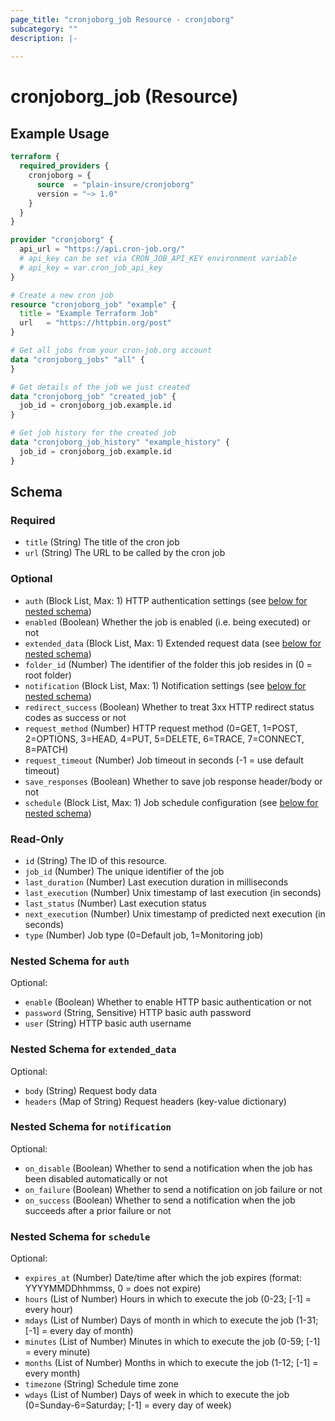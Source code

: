 ```yaml
---
page_title: "cronjoborg_job Resource - cronjoborg"
subcategory: ""
description: |-
  
---
```


# cronjoborg_job (Resource)



## Example Usage

```terraform
terraform {
  required_providers {
    cronjoborg = {
      source  = "plain-insure/cronjoborg"
      version = "~> 1.0"
    }
  }
}

provider "cronjoborg" {
  api_url = "https://api.cron-job.org/"
  # api_key can be set via CRON_JOB_API_KEY environment variable
  # api_key = var.cron_job_api_key
}

# Create a new cron job
resource "cronjoborg_job" "example" {
  title = "Example Terraform Job"
  url   = "https://httpbin.org/post"
}

# Get all jobs from your cron-job.org account
data "cronjoborg_jobs" "all" {
}

# Get details of the job we just created
data "cronjoborg_job" "created_job" {
  job_id = cronjoborg_job.example.id
}

# Get job history for the created job
data "cronjoborg_job_history" "example_history" {
  job_id = cronjoborg_job.example.id
}
```

<!-- schema generated by tfplugindocs -->
## Schema

### Required

- `title` (String) The title of the cron job
- `url` (String) The URL to be called by the cron job

### Optional

- `auth` (Block List, Max: 1) HTTP authentication settings (see [below for nested schema](#nestedblock--auth))
- `enabled` (Boolean) Whether the job is enabled (i.e. being executed) or not
- `extended_data` (Block List, Max: 1) Extended request data (see [below for nested schema](#nestedblock--extended_data))
- `folder_id` (Number) The identifier of the folder this job resides in (0 = root folder)
- `notification` (Block List, Max: 1) Notification settings (see [below for nested schema](#nestedblock--notification))
- `redirect_success` (Boolean) Whether to treat 3xx HTTP redirect status codes as success or not
- `request_method` (Number) HTTP request method (0=GET, 1=POST, 2=OPTIONS, 3=HEAD, 4=PUT, 5=DELETE, 6=TRACE, 7=CONNECT, 8=PATCH)
- `request_timeout` (Number) Job timeout in seconds (-1 = use default timeout)
- `save_responses` (Boolean) Whether to save job response header/body or not
- `schedule` (Block List, Max: 1) Job schedule configuration (see [below for nested schema](#nestedblock--schedule))

### Read-Only

- `id` (String) The ID of this resource.
- `job_id` (Number) The unique identifier of the job
- `last_duration` (Number) Last execution duration in milliseconds
- `last_execution` (Number) Unix timestamp of last execution (in seconds)
- `last_status` (Number) Last execution status
- `next_execution` (Number) Unix timestamp of predicted next execution (in seconds)
- `type` (Number) Job type (0=Default job, 1=Monitoring job)

<a id="nestedblock--auth"></a>
### Nested Schema for `auth`

Optional:

- `enable` (Boolean) Whether to enable HTTP basic authentication or not
- `password` (String, Sensitive) HTTP basic auth password
- `user` (String) HTTP basic auth username


<a id="nestedblock--extended_data"></a>
### Nested Schema for `extended_data`

Optional:

- `body` (String) Request body data
- `headers` (Map of String) Request headers (key-value dictionary)


<a id="nestedblock--notification"></a>
### Nested Schema for `notification`

Optional:

- `on_disable` (Boolean) Whether to send a notification when the job has been disabled automatically or not
- `on_failure` (Boolean) Whether to send a notification on job failure or not
- `on_success` (Boolean) Whether to send a notification when the job succeeds after a prior failure or not


<a id="nestedblock--schedule"></a>
### Nested Schema for `schedule`

Optional:

- `expires_at` (Number) Date/time after which the job expires (format: YYYYMMDDhhmmss, 0 = does not expire)
- `hours` (List of Number) Hours in which to execute the job (0-23; [-1] = every hour)
- `mdays` (List of Number) Days of month in which to execute the job (1-31; [-1] = every day of month)
- `minutes` (List of Number) Minutes in which to execute the job (0-59; [-1] = every minute)
- `months` (List of Number) Months in which to execute the job (1-12; [-1] = every month)
- `timezone` (String) Schedule time zone
- `wdays` (List of Number) Days of week in which to execute the job (0=Sunday-6=Saturday; [-1] = every day of week)

